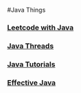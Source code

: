 #Java Things


### [Leetcode with Java](https://leetcode.com/lele94218/)

### [Java Threads](http://shop.oreilly.com/product/9780596007829.do)

### [Java Tutorials](https://docs.oracle.com/javase/tutorial/)

### [Effective Java](https://www.amazon.com/Effective-Java-2nd-Joshua-Bloch/dp/0321356683)
